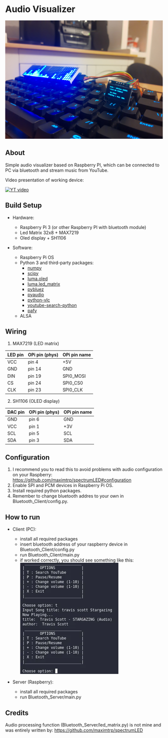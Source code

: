 
# Audio Visualizer
![image description](images/audio-visualizer.jpg)

## About
Simple audio visualizer based on Raspberry PI, which can be connected to PC via bluetooth and stream music from YouTube.

Video presentation of working device:

[![YT video](https://img.youtube.com/vi/B6UqmdH38Mc/0.jpg)](https://www.youtube.com/watch?v=B6UqmdH38Mc&feature=youtu.be)

## Build Setup
- Hardware:
  - Raspberry Pi 3 (or other Raspberry PI with bluetooth module)
  - Led Matrix 32x8 + MAX7219
  - Oled display + SH1106

- Software:
  - Raspberry Pi OS
  - Python 3 and third-party packages:
    - [numpy](http://www.numpy.org)
    - [scipy](https://www.scipy.org)
    - [luma.oled](https://luma-oled.readthedocs.io/en/latest/)
    - [luma.led_matrix](https://luma-led-matrix.readthedocs.io/en/latest/)
    - [pybluez](https://pybluez.readthedocs.io/en/latest/)
    - [pyaudio](https://people.csail.mit.edu/hubert/pyaudio/)
    - [python-vlc](https://wiki.videolan.org/Python_bindings/)
    - [youtube-search-python](https://pypi.org/project/youtube-search-python/)
    - [pafy](https://pypi.org/project/pafy/)
  - ALSA

## Wiring

1. MAX7219 (LED matrix)

| LED pin | OPi pin (phys) | OPi pin name |
| ------- | -------------- | ------------ |
| VCC     | pin 4          | +5V          |
| GND     | pin 14         | GND          |
| DIN     | pin 19         | SPI0_MOSI    |
| CS      | pin 24         | SPI0_CS0     |
| CLK     | pin 23         | SPI0_CLK     |

2. SH1106 (OLED display)

| DAC pin | OPi pin (phys) | OPi pin name |
| ------- | -------------- | ------------ |
| GND     | pin 6         | GND     |
| VCC    | pin 1         | +3V    |
| SCL    | pin 5         | SCL   |
| SDA     | pin 3         | SDA          |

## Configuration
1. I recommend you to read this to avoid problems with audio configuration on your Raspberry:
https://github.com/maximtrp/spectrumLED#configuration
2. Enable SPI and PCM devices in Raspberry Pi OS.
3. Install required python packages.
4. Remember to change bluetooth addres to your own in Bluetooth_Client/config.py.
## How to run
- Client (PC):
  - install all required packages
  - insert bluetooth address of your raspberry device in Bluetooth_Client/config.py
  - run Bluetooth_Client/main.py
  - if worked correctly, you should see something like this: 
  ![image description](images/client-interface.webp)

- Server (Raspberry):
  - install all required packages
  - run Bluetooth_Server/main.py
## Credits
Audio processing function (Bluetooth_Server/led_matrix.py) is not mine and was entirely written by:
https://github.com/maximtrp/spectrumLED

